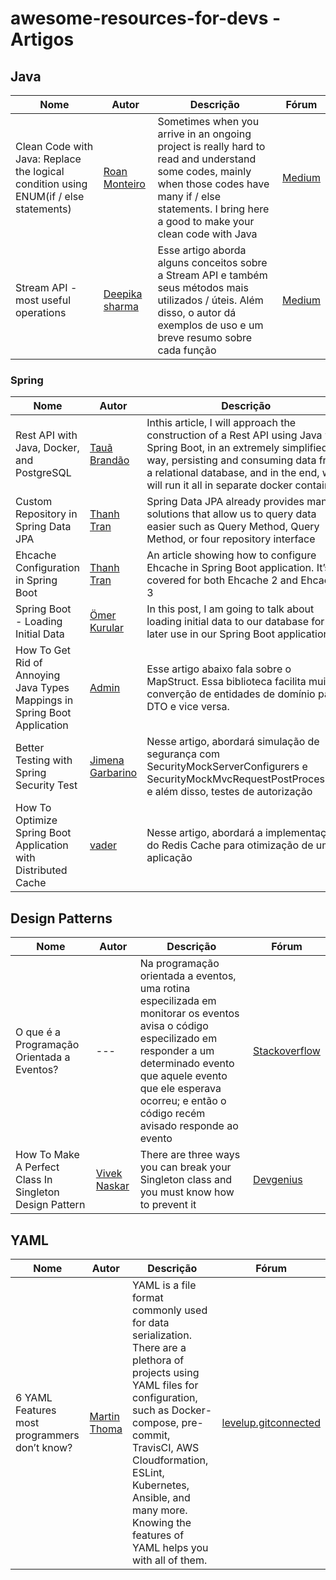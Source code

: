 # awesome-resources-for-devs - Artigos

## Java

<table>
  <thead>
    <tr>
      <th>Nome</th>
      <th>Autor</th>
      <th>Descrição</th>
      <th>Fórum</th>
    </tr>
  </thead>
  
  <tbody>
    <tr>
      <td>Clean Code with Java: Replace the logical condition using ENUM(if / else statements)</td>
      <td>
        <a href="https://medium.com/@roanmonteiro">Roan Monteiro</a>
      </td>
      <td>Sometimes when you arrive in an ongoing project is really hard to read and understand some codes, mainly when those codes have many if / else statements. I bring here a good to make your clean code with Java</td>
      <td>
        <a href="https://medium.com/@roanmonteiro/clean-code-with-java-replace-the-logical-condition-using-enum-if-else-statements-898bd6a85327">Medium</a>
      </td>
    </tr>
    <tr>
      <td>Stream API -most useful operations</td>
      <td>
        <a href="https://ds73306.medium.com/">Deepika sharma</a>
      </td>
      <td>Esse artigo aborda alguns conceitos sobre a Stream API e também seus métodos mais utilizados / úteis. Além disso, o autor dá exemplos de uso e um breve resumo sobre cada função</td>
      <td>
        <a href="https://ds73306.medium.com/stream-api-most-useful-operations-28e3988002d0">Medium</a>
      </td>
    </tr>
  </tbody>
</table>

### Spring 

<table>
  <thead>
    <tr>
      <th>Nome</th>
      <th>Autor</th>
      <th>Descrição</th>
      <th>Fórum</th>
    </tr>
  </thead>
  
  <tbody>
    <tr>
      <td>Rest API with Java, Docker, and PostgreSQL</td>
      <td>
        <a href="https://brandao-taua.medium.com/">Tauã Brandão</a>
      </td>
      <td>Inthis article, I will approach the construction of a Rest API using Java with Spring Boot, in an extremely simplified way, persisting and consuming data from a relational database, and in the end, we will run it all in separate docker containers</td>
      <td>
        <a href="https://brandao-taua.medium.com/rest-api-with-java-docker-and-postgresql-simplified-219136414599">Medium</a>
      </td>
    </tr>
    <tr>
      <td>Custom Repository in Spring Data JPA</td>
      <td>
        <a href="https://tranthanhdeveloper.com/">Thanh Tran</a>
      </td>
      <td>Spring Data JPA already provides many solutions that allow us to query data easier such as Query Method, Query Method, or four repository interface</td>
      <td>
        <a href="https://programmingsharing.com/custom-repositories-in-spring-data-jpa-21fdabf91d9c">ProgrammingSharing</a>
      </td>
    </tr>
    <tr>
      <td>Ehcache Configuration in Spring Boot</td>
      <td>
        <a href="https://tranthanhdeveloper.com/">Thanh Tran</a>
      </td>
      <td>An article showing how to configure Ehcache in Spring Boot application. It’s covered for both Ehcache 2 and Ehcache 3</td>
      <td>
        <a href="https://programmingsharing.com/ehcache-configuration-in-spring-boot-162d754bcaf6">ProgrammingSharing</a>
      </td>
    </tr>
    <tr>
      <td>Spring Boot - Loading Initial Data</td>
      <td>
        <a href="https://kurular4.medium.com/">Ömer Kurular</a>
      </td>
      <td>In this post, I am going to talk about loading initial data to our database for later use in our Spring Boot application</td>
      <td>
        <a href="https://kurular4.medium.com/spring-boot-loading-initial-data-b87f6dc13384">Medium</a>
      </td>
    </tr>
    <tr>
      <td>How To Get Rid of Annoying Java Types Mappings in Spring Boot Application</td>
      <td>
        <a href="https://datamify.com/author/vader/">Admin</a>
      </td>
      <td>Esse artigo abaixo fala sobre o MapStruct. Essa biblioteca facilita muito a converção de entidades de domínio para DTO e vice versa.</td>
      <td>
        <a href="https://datamify.com/spring/java-types-mappings-in-spring-boot-application/">Datamify</a>
      </td>
    </tr>
    <tr>
      <td>Better Testing with Spring Security Test</td>
      <td>
        <a href="https://developer.okta.com/blog/authors/jimena-garbarino//">Jimena Garbarino</a>
      </td>
      <td>Nesse artigo, abordará simulação de segurança com SecurityMockServerConfigurers e SecurityMockMvcRequestPostProcessors e além disso, testes de autorização</td>
      <td>
        <a href="https://developer.okta.com/blog/2021/05/19/spring-security-testing">Developer Okta</a>
      </td>
    </tr>
    <tr>
      <td>How To Optimize Spring Boot Application with Distributed Cache</td>
      <td>
        <a href="https://datamify.com/author/vader/">vader</a>
      </td>
      <td>Nesse artigo, abordará a implementação do Redis Cache para otimização de uma aplicação</td>
      <td>
        <a href="https://datamify.com/spring/distributed-cache-in-spring-boot-application-with-redis/">Datamify</a>
      </td>
    </tr>
  </tbody>
</table>

## Design Patterns

<table>
  <thead>
    <tr>
      <th>Nome</th>
      <th>Autor</th>
      <th>Descrição</th>
      <th>Fórum</th>
    </tr>
  </thead>
  
  <tbody>
    <tr>
      <td>O que é a Programação Orientada a Eventos?</td>
      <td>
        ---
      </td>
      <td>Na programação orientada a eventos, uma rotina especilizada em monitorar os eventos avisa o código especilizado em responder a um determinado evento que aquele evento que ele esperava ocorreu; e então o código recém avisado responde ao evento</td>
      <td>
        <a href="https://pt.stackoverflow.com/questions/80601/o-que-%C3%A9-a-programa%C3%A7%C3%A3o-orientada-a-eventos">Stackoverflow</a>
      </td>
    </tr>
    <tr>
      <td>How To Make A Perfect Class In Singleton Design Pattern</td>
      <td>
        <a href="https://viveknaskar.medium.com/">Vivek Naskar</a>
      </td>
      <td>There are three ways you can break your Singleton class and you must know how to prevent it</td>
      <td>
        <a href="https://blog.devgenius.io/how-to-make-a-perfect-class-in-singleton-design-pattern-edc4a9b5935e">Devgenius</a>
      </td>
    </tr>
  </tbody>
</table>


## YAML

<table>
  <thead>
    <tr>
      <th>Nome</th>
      <th>Autor</th>
      <th>Descrição</th>
      <th>Fórum</th>
    </tr>
  </thead>
  
  <tbody>
    <tr>
      <td>6 YAML Features most programmers don’t know?</td>
      <td>
        <a href="https://martinthoma.medium.com/">Martin Thoma</a>
      </td>
      <td>YAML is a file format commonly used for data serialization. There are a plethora of projects using YAML files for configuration, such as Docker-compose, pre-commit, TravisCI, AWS Cloudformation, ESLint, Kubernetes, Ansible, and many more. Knowing the features of YAML helps you with all of them.</td>
      <td>
        <a href="https://levelup.gitconnected.com/6-yaml-features-most-programmers-dont-know-164762343af3">levelup.gitconnected</a>
      </td>
    </tr>
  </tbody>
</table>

